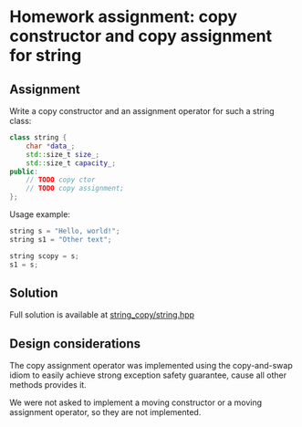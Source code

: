 # Homework assignment: copy constructor and copy assignment for string

## Assignment

Write a copy constructor and an assignment operator for such a string class:

```c++
class string {
	char *data_;
	std::size_t size_;
	std::size_t capacity_;
public:
	// TODO copy ctor
	// TODO copy assignment;
};
```

Usage example:

```c++
string s = "Hello, world!";
string s1 = "Other text";

string scopy = s;
s1 = s;
```

## Solution

Full solution is available at [string_copy/string.hpp](string_copy/string.hpp)

## Design considerations

The copy assignment operator was implemented using the copy-and-swap idiom to easily achieve strong exception safety guarantee, cause all other methods provides it.

We were not asked to implement a moving constructor or a moving assignment operator, so they are not implemented.